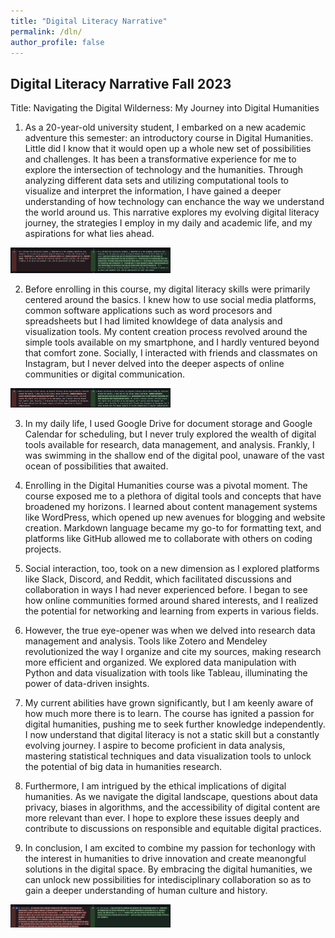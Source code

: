 ```yaml
---
title: "Digital Literacy Narrative"
permalink: /dln/
author_profile: false
---
```


## Digital Literacy Narrative Fall 2023

Title: Navigating the Digital Wilderness: My Journey into Digital Humanities

1. As a 20-year-old university student, I embarked on a new academic adventure this semester: an introductory course in Digital Humanities. Little did I know that it would open up a whole new set of possibilities and challenges. It has been a transformative experience for me to explore the intersection of technology and the humanities. Through analyzing different data sets and utilizing computational tools to visualize and interpret the information, I have gained a deeper understanding of how technology can enchance the way we understand the world around us. This narrative explores my evolving digital literacy journey, the strategies I employ in my daily and academic life, and my aspirations for what lies ahead.
 <img src="/assets/images/Part_1.png" style="zoom:25%;" />

2. Before enrolling in this course, my digital literacy skills were primarily centered around the basics. I knew how to use social media platforms, common software applications such as word procesors and spreadsheets but I had limited knowldege of data analysis and visualization tools. My content creation process revolved around the simple tools available on my smartphone, and I hardly ventured beyond that comfort zone. Socially, I interacted with friends and classmates on Instagram, but I never delved into the deeper aspects of online communities or digital communication.
<img src="/assets/images/Part_2.png" style="zoom:25%;" />

3. In my daily life, I used Google Drive for document storage and Google Calendar for scheduling, but I never truly explored the wealth of digital tools available for research, data management, and analysis. Frankly, I was swimming in the shallow end of the digital pool, unaware of the vast ocean of possibilities that awaited.

4. Enrolling in the Digital Humanities course was a pivotal moment. The course exposed me to a plethora of digital tools and concepts that have broadened my horizons. I learned about content management systems like WordPress, which opened up new avenues for blogging and website creation. Markdown language became my go-to for formatting text, and platforms like GitHub allowed me to collaborate with others on coding projects.

5. Social interaction, too, took on a new dimension as I explored platforms like Slack, Discord, and Reddit, which facilitated discussions and collaboration in ways I had never experienced before. I began to see how online communities formed around shared interests, and I realized the potential for networking and learning from experts in various fields.

6. However, the true eye-opener was when we delved into research data management and analysis. Tools like Zotero and Mendeley revolutionized the way I organize and cite my sources, making research more efficient and organized. We explored data manipulation with Python and data visualization with tools like Tableau, illuminating the power of data-driven insights.

7. My current abilities have grown significantly, but I am keenly aware of how much more there is to learn. The course has ignited a passion for digital humanities, pushing me to seek further knowledge independently. I now understand that digital literacy is not a static skill but a constantly evolving journey. I aspire to become proficient in data analysis, mastering statistical techniques and data visualization tools to unlock the potential of big data in humanities research.

8. Furthermore, I am intrigued by the ethical implications of digital humanities. As we navigate the digital landscape, questions about data privacy, biases in algorithms, and the accessibility of digital content are more relevant than ever. I hope to explore these issues deeply and contribute to discussions on responsible and equitable digital practices.

9. In conclusion, I am excited to combine my passion for techonlogy with the interest in humanities to drive innovation and create meanongful solutions in the digital space. By embracing the digital humanities, we can unlock new possibilities for intedisciplinary collaboration so as to gain a deeper understanding of human culture and history. 
<img src="/assets/images/Part_5.png" style="zoom:25%;" />